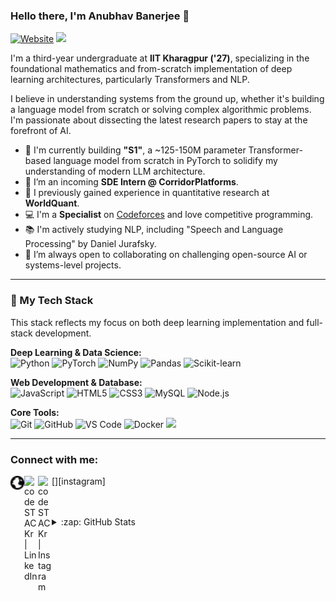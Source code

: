 ### Hello there, I'm Anubhav Banerjee 👋

[![Website](https://img.shields.io/website?label=My_Portfolio&style=for-the-badge&url=https%3A%2F%2Fcodestackr.com)](https://anubhavbanerjee.netlify.app/)
![](https://komarev.com/ghpvc/?username=Anubhav-2003&color=blue)

I'm a third-year undergraduate at **IIT Kharagpur ('27)**, specializing in the foundational mathematics and from-scratch implementation of deep learning architectures, particularly Transformers and NLP.

I believe in understanding systems from the ground up, whether it's building a language model from scratch or solving complex algorithmic problems. I'm passionate about dissecting the latest research papers to stay at the forefront of AI.

- 🔭 I'm currently building **"S1"**, a ~125-150M parameter Transformer-based language model from scratch in PyTorch to solidify my understanding of modern LLM architecture.
- 🌱 I’m an incoming **SDE Intern @ CorridorPlatforms**.
- 💼 I previously gained experience in quantitative research at **WorldQuant**.
- 💻 I'm a **Specialist** on [Codeforces](https://codeforces.com/profile/Anubhav-2003) and love competitive programming.
- 📚 I'm actively studying NLP, including "Speech and Language Processing" by Daniel Jurafsky.
- 👯 I’m always open to collaborating on challenging open-source AI or systems-level projects.

---

### 🚀 My Tech Stack

This stack reflects my focus on both deep learning implementation and full-stack development.

**Deep Learning & Data Science:**
<br>
<img alt="Python" src="https://img.shields.io/badge/Python-3776AB?style=for-the-badge&logo=python&logoColor=white" />
<img alt="PyTorch" src="https://img.shields.io/badge/PyTorch-EE4C2C?style=for-the-badge&logo=pytorch&logoColor=white" />
<img alt="NumPy" src="https://img.shields.io/badge/NumPy-013243?style=for-the-badge&logo=numpy&logoColor=white" />
<img alt="Pandas" src="https://img.shields.io/badge/Pandas-150458?style=for-the-badge&logo=pandas&logoColor=white" />
<img alt="Scikit-learn" src="https://img.shields.io/badge/scikit--learn-F7931E?style=for-the-badge&logo=scikit-learn&logoColor=white" />

**Web Development & Database:**
<br>
<img alt="JavaScript" src="https://img.shields.io/badge/JavaScript-F7DF1E?style=for-the-badge&logo=javascript&logoColor=black" />
<img alt="HTML5" src="https://img.shields.io/badge/HTML5-E34F26?style=for-the-badge&logo=html5&logoColor=white" />
<img alt="CSS3" src="https://img.shields.io/badge/CSS3-1572B6?style=for-the-badge&logo=css3&logoColor=white" />
<img alt="MySQL" src="https://img.shields.io/badge/MySQL-4479A1?style=for-the-badge&logo=mysql&logoColor=white" />
<img alt="Node.js" src="https://img.shields.io/badge/Node.js-339933?style=for-the-badge&logo=nodedotjs&logoColor=white" />

**Core Tools:**
<br>
<img alt="Git" src="https://img.shields.io/badge/Git-F05032?style=for-the-badge&logo=git&logoColor=white" />
<img alt="GitHub" src="https://img.shields.io/badge/GitHub-181717?style=for-the-badge&logo=github&logoColor=white" />
<img alt="VS Code" src="https://img.shields.io/badge/VS_Code-007ACC?style=for-the-badge&logo=visualstudiocode&logoColor=white" />
<img alt="Docker" src="https://img.shields.io/badge/Docker-2496ED?style=for-the-badge&logo=docker&logoColor=white" />
<img alt_text="Terminal" src="https://img.shields.io/badge/Terminal-000000?style=for-the-badge&logo=gnometerminal&logoColor=white" />

---

### Connect with me:

[<img align="left" alt="codeSTACKr.com" width="22px" src="https://raw.githubusercontent.com/iconic/open-iconic/master/svg/globe.svg" />][website]
[<img align="left" alt="codeSTACKr | LinkedIn" width="22px" src="https://cdn.jsdelivr.net/npm/simple-icons@v3/icons/linkedin.svg" />][linkedin]
[<img align="left" alt="codeSTACKr | Instagram" width="22px" src="https://cdn.jsdelivr.net/npm/simple-icons@v3/icons/instagram.svg" />][instagram]

<br />
<br />

<details>
  <summary>:zap: GitHub Stats</summary>

  <p>&nbsp;<img align="center" src="https://github-readme-stats.vercel.app/api?username=Anubhav-2003&theme=tokyonight&count_private=true&show_icons=true" alt="Anubhav-2003" /></p>
  <br />
  <p><img align="center" src="https://github-readme-stats.vercel.app/api/top-langs?username=Anubhav-2003&langs_count=6&theme=tokyonight" alt="Anubhav-2003" /></p>
</details>

[website]: https://anubhavbanerjee.netlify.app/
[linkedin]: https://www.linkedin.com/in/anubhav-banerjee-133639200/

